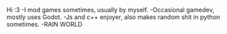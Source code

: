 Hi :3
-I mod games sometimes, usually by myself.
-Occasional gamedev, mostly uses Godot.
-Js and c++ enjoyer, also makes random shit in python sometimes.
-RAIN WORLD 